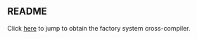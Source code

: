 ## README

Click [here](https://mega.nz/folder/SkRiHJKD#RCVzCaH5XPEYJzGhsus7Jw) to jump to obtain the factory system cross-compiler.







